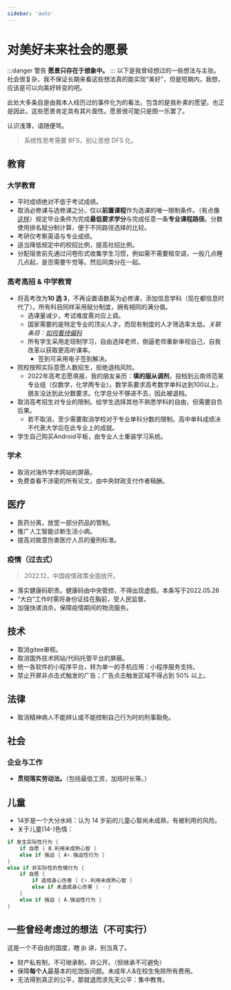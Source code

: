 ```yaml
---
sidebar: 'auto'
---
```

# 对美好未来社会的愿景
<!-- ## [其他政治性思考](./political_consider.md) -->
:::danger 警告
**愿景只存在于想象中。**
:::
以下是我曾经想过的一些想法与主张。社会很复杂，我不保证长期来看这些想法真的能实现“美好”，但是短期内，我想，应该是可以向美好转变的吧。

此处大多条目是由我本人经历过的事件化为的看法，包含的是我朴素的愿望。也正是因此，这些愿景肯定具有其片面性。愿景很可能只是图一乐罢了。

认识浅薄，请随便骂。

> 系统性思考需要 BFS，别让思想 DFS 化。
## 教育
### 大学教育
* 平时成绩绝对不低于考试成绩。
* 取消必修课与选修课之分。仅以**前置课程**作为选课的唯一限制条件。（有点像[这样](https://leetcode.com/problems/course-schedule-ii/description/)）规定毕业条件为完成**最低要求学分**与完成任意一条**专业课程路径**。分数使用排名赋分制计算，便于不同路径选择的比较。
* 考研仅考察英语与专业成绩。
* 适当降低规定中的校招比例，提高社招比例。
* 分配宿舍前先通过问卷形式收集学生习惯，例如需不需要租空调，一般几点睡几点起，是否需要午觉等。然后同类分在一起。
### 高考高招 & 中学教育
* 将高考改为**10 选 3**，不再设置语数英为必修课，添加信息学科（现在都信息时代了）。所有科目同样采用赋分制度，拥有相同的满分值。
    * 选课量减少，考试难度需对应上调。
    * 国家需要的是特定专业的顶尖人才。而现有制度的人才筛选率太低。*关联条目：[如何看待偏科](../gossip/consider.md#如何看待偏科)*
    * 所有学生采用走班制学习，自由选择老师，倒逼老师重新审视自己，自我改革以获取更高听课率。
        * 签到可采用电子签到解决。
* 院校按照实际意愿人数招生，拒绝退档风险。
    * <span class="heimu" title="你知道的太多了">2022年高考志愿填报，我的朋友亲历：**填的服从调剂**，投档到云南师范某专业组（仅数学，化学两专业）。数学系要求高考数学单科达到100以上，朋友没达到此分数要求。化学总分不够进不去，因此被退档。</span>
* 取消高考招生对专业的限制。给学生选择其他不熟悉学科的自由，但需要自负后果。
    * 若不取消，至少需要取消学校对于专业单科分数的限制。高中单科成绩决不代表大学后在此专业上的成就。
* 学生自己购买Android平板，由专业人士重装学习系统。
### 学术
* 取消对海外学术网站的屏蔽。
* 免费查看不涉密的所有论文，由中央财政支付作者稿酬。
## 医疗
* 医药分离，放宽一部分药品的管制。
* 推广人工智能诊断生活小病。
* 提高对故意伤害医疗人员的量刑标准。
### 疫情（过去式）
> 2022.12，中国疫情政策全面放开。

* 落实健康码职责。健康码由中央管控，不得出现虚假。<span class="heimu" title="你知道的太多了">本条写于2022.05.26</span><!-- * 阳性患者居家隔离。为防止阳性患者外出，一切密闭空间进入需登记健康码，红码禁止入内。没有条件在家隔离的， -->
* “大白”工作时需将身份证挂在胸前，受人民监督。
* 加强快递消杀，保障疫情期间的物流服务。
## 技术
* 取消gitee审核。
* 取消国外技术网站/代码托管平台的屏蔽。
* 统一各软件的小程序平台，转为单一的手机应用：小程序服务支持。
* 禁止开屏非点击式触发的广告；广告点击触发区域不得占到 50% 以上。
## 法律
* 取消精神病人不能辨认或不能控制自己行为时的刑事豁免。
## 社会
### 企业与工作
* **贯彻落实劳动法。**（包括最低工资，加班时长等。）
## 儿童
* 14岁是一个大分水岭：认为 14 岁前的儿童心智尚未成熟，有被利用的风险。
* 关于儿童(14-)色情：
```rs
if 发生实际性行为 {
    if 自愿 { B.利用未成熟心智 }
    else if 强迫 { A+.强迫性行为 } 
}
else if 非实际性的色情行为 {
    if 自愿 {
        if 造成身心伤害 { C+.利用未成熟心智 }
        else if 未造成身心伤害 { - }
    }
    else if 强迫 { A.强迫性行为 }
}
```

## 一些曾经考虑过的想法（不可实行）
这是一个不自由的国度，瞎 jb 讲，别当真了。
* 财产私有制，不可继承制，并公开。（但继承不可避免）
* 保障**每个人**最基本的吃饱饭问题。未成年人&在校生免除所有费用。
* 无法得到真正的公平，那就退而求先天公平：集中教育。